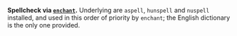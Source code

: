 **Spellcheck via [`enchant`](https://github.com/AbiWord/enchant).** Underlying are
`aspell`, `hunspell` and `nuspell` installed, and used in this order of priority by
`enchant`; the English dictionary is the only one provided.
